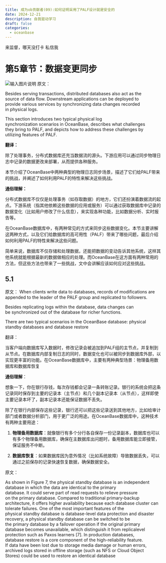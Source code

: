 ```yaml
---
title: 成为ob贡献者(09):如何证明采用了PALF设计就是安全的
date: 2024-12-21
description: 自我驱动学习
draft: false
categories:
  - oceanbase
---
```

来监督，哪天没打卡 私信我




# 第5章节：数据变更同步


![输入图片说明](https://foruda.gitee.com/images/1739357371842613036/cc118291_116887.png "屏幕截图")
原文：

Besides serving transactions, distributed databases also act as the  
source of data flow. Downstream applications can be deployed to  
provide various services by synchronizing data changes recorded  
in physical logs. 

This section introduces two typical physical log  
synchronization scenarios in OceanBase, describes what challenges  
they bring to PALF, and depicts how to address these challenges by  
utilizing features of PALF.


**翻译：**

除了处理事务，分布式数据库还充当数据流的源头。下游应用可以通过同步物理日志中记录的数据更改来部署，从而提供各种服务。

本节介绍了OceanBase中两种典型的物理日志同步场景，描述了它们给PALF带来的挑战，并阐述了如何利用PALF的特性来解决这些挑战。

**通俗理解：**

分布式数据库不仅仅是处理事务（如存取数据）的地方，它们还扮演着数据流的起点。下游系统（指其他依赖这些数据的应用或服务）可以通过获取数据库中记录的数据变化（比如用户修改了什么信息），来实现各种功能，比如数据分析、实时报告等。

在OceanBase数据库中，有两种常见的方式来同步这些数据变化。本节主要讲解这两种方式，以及它们给数据库的高可用性（PALF）带来了哪些问题，最后介绍如何利用PALF的特性来解决这些问题。

简单来说，数据库不仅存储和处理数据，还能把数据的变动告诉其他系统，这样其他系统就能根据最新的数据做相应的处理。而OceanBase在这方面有两种常用的方法，但这些方法也带来了一些挑战，文中会讲解应该如何应对这些挑战。


## 5.1

原文：
When clients write data to databases, records of modifications are  
appended to the leader of the PALF group and replicated to followers. 

Besides replicating logs within the database, data changes can  
be synchronized out of the database for richer functions. 

There are  two typical scenarios in the OceanBase database: 
physical standby  databases and database restore

翻译：

当客户端向数据库写入数据时，修改记录会被追加到PALF组的主节点，并复制到从节点。在数据库内部复制日志的同时，数据变化也可以被同步到数据库外部，以实现更丰富的功能。在OceanBase数据库中，主要有两种典型场景：物理备用数据库和数据库恢复

**通俗理解**：

想象一下，你在银行存钱，每次存钱都会记录一条转账记录。银行的系统会把这条记录同时保存到主要的记录本（主节点）和几个副本记录本（从节点），这样即使主要记录本坏了，副本记录本还能保证数据不丢失。

除了在银行内部保存这些记录，银行还可以把这些记录送到其他地方，比如给审计部门或者数据分析部门，用于更广泛的用途。在OceanBase数据库中，这种技术有两种主要用途：

1. **物理备用数据库**：就像银行有多个分行各自保存一份记录副本，数据库也可以有多个物理备用数据库，确保在主数据库出问题时，备用数据库能立即接管，保证服务不中断。
    
2. **数据库恢复**：如果数据库因为意外情况（比如系统故障）导致数据丢失，可以通过之前保存的记录快速恢复数据，确保数据安全。

原文：


As shown in Figure 7, the physical standby database is an independent database in which the data are identical to the primary  
database. It could serve part of read requests to relieve pressure  
on the primary database. Compared to traditional primary-backup  
architecture, it offers higher availability because each database cluster can tolerate failures. One of the most important features of the  
physical standby database is database-level data protection and disaster recovery, a physical standby database can be switched to be  
the primary database by a failover operation if the original primary  
database becomes unavailable, which distinguish it from replicalevel protection such as Paxos learners [7]. In production databases,  
database restore is a core component of the high-reliability feature.  
If data have been lost due to storage media damage or human errors,  
archived logs stored in offline storage (such as NFS or Cloud Object  
Stores) could be used to restore an identical database
